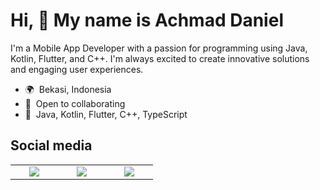 Hi, 👋 My name is Achmad Daniel
=============================================================================================================================

I'm a Mobile App Developer with a passion for programming using Java, Kotlin, Flutter, and C++. I'm always excited to create innovative solutions and engaging user experiences.

* 🌍  Bekasi, Indonesia
* 🤝  Open to collaborating
* 🧠  Java, Kotlin, Flutter, C++, TypeScript

## Social media

<p align='center'>
	<table width="100">
		<tr>
			<td align='center' width="60">
				<a href="https://twitter.com/achmaddaniel24"><img src="https://img.icons8.com/external-tal-revivo-color-tal-revivo/100/000000/external-twitter-an-american-online-news-and-social-networking-service-logo-color-tal-revivo.png"/></a>
			</td>
			<td align='center' width="60">
				<a href="https://www.instagram.com/niel.dev_"><img src="https://img.icons8.com/fluency/96/000000/instagram-new.png"/></a>
			</td>
			<td align='center' width="60">
				<a href="https://youtube.com/@kudanil24"><img src="https://upload.wikimedia.org/wikipedia/commons/0/09/YouTube_full-color_icon_%282017%29.svg"/></a>
			</td>
		</tr>
	</table>
</p>
